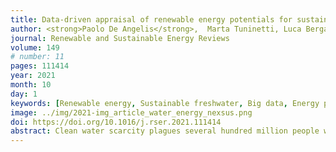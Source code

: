 ```yaml
---
title: Data-driven appraisal of renewable energy potentials for sustainable freshwater production in Africa
author: <strong>Paolo De Angelis</strong>,  Marta Tuninetti, Luca Bergamasco, Luca Calianno, Pietro Asinari, Francesco Laio, Matteo Fasano
journal: Renewable and Sustainable Energy Reviews
volume: 149
# number: 11
pages: 111414
year: 2021
month: 10
day: 1
keywords: [Renewable energy, Sustainable freshwater, Big data, Energy policies, Water, Water–energy nexus, Africa]
image: ../img/2021-img_article_water_energy_nexsus.png
doi: https://doi.org/10.1016/j.rser.2021.111414
abstract: Clean water scarcity plagues several hundred million people worldwide, representing a major global problem. Nearly half of the total population lacking access to safe and drinkable water lives in Africa. Nonetheless, the African continent has a remarkable yet untapped potential in terms of renewable energy production, which may serve to produce clean water from contaminated or salty resources and for water extraction and distribution. In this view, the analysis of possible scenarios relies on data-driven approaches due to the scale of the problem and the general lack of comprehensive, direct on-site experience. In this work, we aim to systematically review and map the renewable potentials against the freshwater shortage in Africa to gain insight on perspective possible policies and provide a readily usable and well-structured framework and database for further analyses. All reported datasets are critically discussed, organized in tables, and classified by a few metadata to facilitate their usability in further analyses. The accompanying discussion focuses on regions that, in the near future, are expected to significantly exploit their renewable energy potentials, and on the reasons at the basis of the local water shortage, including technological and distribution problems.
---
```


